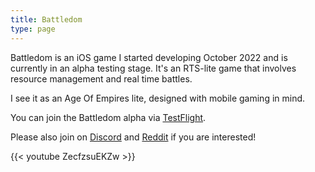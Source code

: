```yaml
---
title: Battledom
type: page
---
```


Battledom is an iOS game I started developing October 2022 and is currently in an alpha testing stage. It's an RTS-lite game that involves resource management and real time battles. 

I see it as an Age Of Empires lite, designed with mobile gaming in mind.

You can join the Battledom alpha via [TestFlight](https://testflight.apple.com/join/IsXcGtGR).

Please also join on [Discord](https://discord.gg/3SDfGy7zSR) and [Reddit](https://www.reddit.com/r/battledom/) if you are interested!

{{< youtube ZecfzsuEKZw >}}